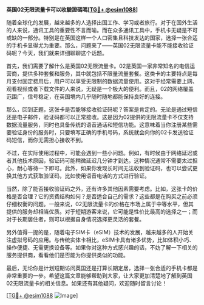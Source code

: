 **英国02无限流量卡可以收驗證碼嗎[[TG💪+ @esim1088](https://t.me/s/esim1088)]**

随着全球化的发展，越来越多的人选择出国工作、学习或者旅行。对于在国外生活的人来说，通讯工具的重要性不言而喻。而在众多通讯工具中，手机卡无疑是不可或缺的一部分。特别是在英国这样一个人口密集且科技发达的国家，选择一张合适的手机卡显得尤为重要。那么，问题来了——英国02无限流量卡能不能接收验证码呢？今天，我们就来详细聊聊这个话题。

首先，我们需要了解什么是英国02无限流量卡。02是英国一家非常知名的电信运营商，提供多种套餐和服务，其中就包括不限量流量套餐。这类卡的主要特点是每月支付固定费用后，用户可以享受无限制的数据流量使用。这对于经常需要上网、观看视频或者下载文件的人来说，无疑是一个极大的便利。而且，02的网络覆盖范围广，信号稳定，在英国境内几乎随时随地都能保持良好的连接。

那么，回到正题，这张卡是否能够接收验证码呢？答案是肯定的。无论是通过短信还是电子邮件，验证码都可以正常接收。这是因为02提供的无限流量卡不仅支持数据流量服务，同时也具备传统的语音通话和短信功能。这意味着当你注册某些需要验证身份的服务时，只要填写正确的手机号码，系统就会向你的02卡发送验证码短信，而你无需担心接收不到。

不过，在实际使用过程中，可能会遇到一些小问题。例如，有时候由于网络延迟或者其他技术原因，验证码可能稍微延迟几分钟才到达。这种情况通常不需要太过担心，耐心等待一下即可。此外，如果你发现长时间无法收到验证码，也可以尝试更换其他方式获取验证码，比如使用语音电话的方式进行验证。

当然，除了能否接收验证码之外，还有许多其他因素需要考虑。比如，这张卡的价格是否合理？它的资费结构如何？是否适合自己的需求？这些都是在购买之前必须仔细权衡的问题。一般来说，02无限流量卡的价格在市场上属于中等水平，但其提供的服务却相当优质。对于短期游客来说，它可能是性价比最高的选择之一；而对于长期居住者，则可以根据自身情况选择更灵活的套餐。

另外值得一提的是，随着电子SIM卡（eSIM）技术的发展，越来越多的人开始关注虚拟号码的应用。与传统实体卡相比，eSIM卡具有诸多优势，比如体积小巧、操作便捷、无需更换设备等。如果你对这种方式感兴趣的话，不妨了解一下相关的服务提供商，看看他们是否能为你提供类似的功能。

最后，无论你是计划短期访问英国还是打算长期定居，选择一张合适的手机卡都是非常重要的一步。希望这篇文章能够帮助到大家，让大家更加清楚地了解到英国02无限流量卡的相关信息。如果还有其他疑问，欢迎随时留言讨论！

[[TG💪+ @esim1088](https://t.me/s/esim1088) ![Image](https://i.postimg.cc/4NQfJmqS/Snipaste-2025-05-13-00-14-12.png)]
